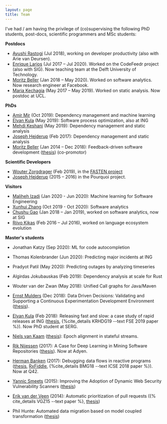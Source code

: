 ```yaml
---
layout: page
title: Team
---
```


I've had / am having the privilege of (co)supervising the following PhD students, post-docs, scientific programmers and MSc students:

**Postdocs**

* [Ayushi Rastogi](https://ayushirastogi.github.io) (Jul 2018), working on developer productivity (also with Arie van Deursen).
* [Enrique Larios](https://www.linkedin.com/in/enrique-larios-vargas/) (Jul 2017 – Jul 2020). Worked on the CodeFeedr 
project (also with SIG). Now teaching team at the Delft University of Technology.
* [Moritz Beller](https://inventitech.com) (Jan 2018 – May 2020). Worked on software analytics. Now research engineer at Facebook.
* [Maria Kechagia](https://mkechagia.github.io) (May 2017 – May 2019). Worked on static analysis. Now postdoc at UCL.

**PhDs**

* [Amir Mir](https://www.linkedin.com/in/mir93/) (Oct 2019): Dependency management and machine learning
* [Elvan Kula](https://www.linkedin.com/in/elvan-kula/) (May 2019): Software process optimization, also at ING
* [Mehdi Keshani](https://ashkboos.github.io/MyWebsite/) (May 2019): Dependency management and static analysis
* [Joseph Hejderup](https://nl.linkedin.com/in/josephhejderup) (Feb 2017): Dependency management and static analysis
* [Moritz Beller](https://inventitech.com) (Jan 2014 – Dec 2018): Feedback-driven software development ([thesis](https://repository.tudelft.nl/islandora/object/uuid%3Ab2946104-2092-42bb-a1ee-3b085d110466)) (co-promotor)

**Scientific Developers**

* [Wouter Zorgdrager](https://www.linkedin.com/in/wouter-zorgdrager-a4746512a/?originalSubdomain=nl) (Feb 2019), in the [FASTEN project](https://www.fasten-project.eu)
* [Joseph Hejderup](https://nl.linkedin.com/in/josephhejderup) (2015 – 2016) in the Pourquoi project.

**Visitors**

* [Maliheh Izadi](http://ce.sharif.edu/~malizadi/) (Jan 2020 - Jun 2020): Machine learning for Software Engineering
* [Xunhui Zhang](https://github.com/zhangxunhui) (Oct 2019 - Oct 2020): Software analytics
* [Chushu Gao](https://www.linkedin.com/in/gaochushu/?originalSubdomain=nl) (Jan 2018 – Jan 2019), worked on software analytics, now at SIG
* [Riivo Kikas](https://www.linkedin.com/in/riivokikas) (Feb 2016 – Jul 2016), worked on language ecosystem evolution

**Master's students**

* Jonathan Katzy (Sep 2020): ML for code autocompletion
* Thomas Kolenbrander (Jun 2020): Predicting major incidents at ING
* Pradyot Patil (May 2020): Predicting outages by analyzing timeseries
* Algirdas Jokubauskas (Feb 2019): Dependency analysis at scale for Rust
* Wouter van der Zwan (May 2018): Unified Call graphs for Java/Maven


* [Ernst Mulders](https://www.linkedin.com/in/ernst-mulders/) (Dec 2018): Data Driven Decisions: Validating and Supporting a Continuous Experimentation Development Environment ([thesis](https://repository.tudelft.nl/islandora/object/uuid%3A08f2c0b4-2aa8-4e12-9b58-073dcdfb4553)).
* [Elvan Kula](https://www.linkedin.com/in/elvan-kula/) (Feb 2018):
  Releasing fast and slow: a case study of rapid releases at ING ([thesis](http://resolver.tudelft.nl/uuid:9660c5a3-6ef8-4c6a-b5cf-3994b60d754b), {%cite_details KRHDG19 --text FSE 2019 paper %}). Now PhD student at SERG.
* [Niels van Kaam](https://www.linkedin.com/in/niels-van-kaam-aa731768/) ([thesis](http://resolver.tudelft.nl/uuid:ed3666f9-0aec-4f03-bf41-e0abc852d304)): Epoch alignment in stateful streams.
* [Rik Nijessen](https://www.linkedin.com/in/rik-nijessen-6bb62b43) (2017): A Case for Deep Learning in Mining Software Repositories ([thesis](https://repository.tudelft.nl/islandora/object/uuid%3Afc0cf997-4900-435c-b213-00e5828490de)). Now at Adyen.
* [Herman Banken](https://www.linkedin.com/in/hermanbanken/) (2017): Debugging data flows in reactive programs ([thesis](http://resolver.tudelft.nl/uuid:d37cac08-195d-4dbd-a076-e3227a756717), [RxFiddle](https://rxfiddle.net), {%cite_details BMG18 --text ICSE 2018 paper %}). Now at Q42.
* [Yannic Smeets](https://nl.linkedin.com/in/yannic-smeets-a1030b73/en) (2015): Improving the Adoption of Dynamic Web Security Vulnerability Scanners ([thesis](www.ru.nl/publish/pages/769526/z03_yannic_smeets.pdf))
* [Erik van der Veen](https://www.linkedin.com/in/erikvdv1) (2014): Automatic prioritization of pull requests ({% cite_details VGZ15 --text paper %}, [thesis](http://resolver.tudelft.nl/uuid:a4df21b6-708b-4c15-a601-45f986a918f5))
* Phil Hunte: Automated data migration based on model coupled transformation ([thesis](http://resolver.tudelft.nl/uuid:b82c0906-7e76-4381-b0cd-a100ba50ccb5))
